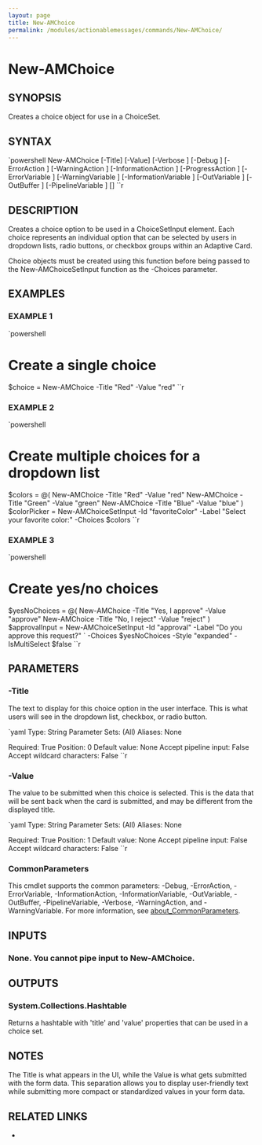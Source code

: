 ```yaml
---
layout: page
title: New-AMChoice
permalink: /modules/actionablemessages/commands/New-AMChoice/
---
```


# New-AMChoice

## SYNOPSIS
Creates a choice object for use in a ChoiceSet.

## SYNTAX

`powershell
New-AMChoice [-Title] <String> [-Value] <String> [-Verbose <SwitchParameter>] [-Debug <SwitchParameter>] [-ErrorAction <ActionPreference>] [-WarningAction <ActionPreference>] [-InformationAction <ActionPreference>] [-ProgressAction <ActionPreference>] [-ErrorVariable <String>] [-WarningVariable <String>] [-InformationVariable <String>] [-OutVariable <String>] [-OutBuffer <Int32>] [-PipelineVariable <String>] [<CommonParameters>]
``r

## DESCRIPTION
Creates a choice option to be used in a ChoiceSetInput element. Each choice represents
an individual option that can be selected by users in dropdown lists, radio buttons,
or checkbox groups within an Adaptive Card.

Choice objects must be created using this function before being passed to the
New-AMChoiceSetInput function as the -Choices parameter.

## EXAMPLES

### EXAMPLE 1
`powershell
# Create a single choice
$choice = New-AMChoice -Title "Red" -Value "red"
``r

    

### EXAMPLE 2
`powershell
# Create multiple choices for a dropdown list
$colors = @(
    New-AMChoice -Title "Red" -Value "red"
    New-AMChoice -Title "Green" -Value "green"
    New-AMChoice -Title "Blue" -Value "blue"
)
$colorPicker = New-AMChoiceSetInput -Id "favoriteColor" -Label "Select your favorite color:" -Choices $colors
``r

    

### EXAMPLE 3
`powershell
# Create yes/no choices
$yesNoChoices = @(
    New-AMChoice -Title "Yes, I approve" -Value "approve"
    New-AMChoice -Title "No, I reject" -Value "reject"
)
$approvalInput = New-AMChoiceSetInput -Id "approval" -Label "Do you approve this request?" `
    -Choices $yesNoChoices -Style "expanded" -IsMultiSelect $false
``r

    

## PARAMETERS

### -Title
The text to display for this choice option in the user interface.
This is what users will see in the dropdown list, checkbox, or radio button.

`yaml
Type: String
Parameter Sets: (All)
Aliases: None

Required: True
Position: 0
Default value: None
Accept pipeline input: False
Accept wildcard characters: False
``r

### -Value
The value to be submitted when this choice is selected.
This is the data that will be sent back when the card is submitted, and may
be different from the displayed title.

`yaml
Type: String
Parameter Sets: (All)
Aliases: None

Required: True
Position: 1
Default value: None
Accept pipeline input: False
Accept wildcard characters: False
``r

### CommonParameters
This cmdlet supports the common parameters: -Debug, -ErrorAction, -ErrorVariable, -InformationAction, -InformationVariable, -OutVariable, -OutBuffer, -PipelineVariable, -Verbose, -WarningAction, and -WarningVariable. For more information, see [about_CommonParameters](https://learn.microsoft.com/en-us/powershell/module/microsoft.powershell.core/about/about_commonparameters).

## INPUTS
### None. You cannot pipe input to New-AMChoice.

## OUTPUTS
### System.Collections.Hashtable
Returns a hashtable with 'title' and 'value' properties that can be used in a choice set.

## NOTES
The Title is what appears in the UI, while the Value is what gets submitted with the form data.
This separation allows you to display user-friendly text while submitting more compact
or standardized values in your form data.

## RELATED LINKS
* [](https://adaptivecards.io/explorer/Input.ChoiceSet.html)

